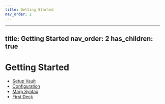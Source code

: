```yaml
---
title: Getting Started
nav_order: 2
---
```


---
title: Getting Started
nav_order: 2
has_children: true
---

# Getting Started

- [Setup Vault](11.SetupVault.md)
- [Configuration](12.Configuration.md)
- [Marp Syntax](13.MarpSyntax.md)
- [First Deck](14.FirstDeck.md)




